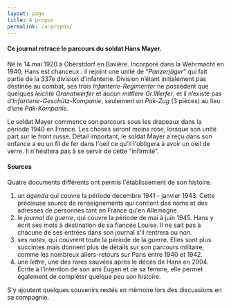 ```yaml
---
layout: page
title: A propos
permalink: /a-propos/
---
```


#### Ce journal retrace le parcours du soldat Hans Mayer. 

Né le 14 mai 1920 à Oberstdorf en Bavière. Incorporé dans la Wehrmacht en 1940, Hans est chanceux : il rejoint une unité de "*Panzerjäger*" qui fait partie de la 337e division d'infanterie. Division n’étant initialement pas destinée au combat, ses trois *Infanterie-Regimenter* ne possèdent que quelques *leichte Granatwerfer* et aucun *mittlere Gr.Werfer*, et il n’existe pas d’*Infanterie-Geschütz-Kompanie*, seulement un *Pak-Zug* (3 pièces) au lieu d’une *Pak-Kompanie*.

Le soldat Mayer commence son parcours sous les drapeaux dans la période 1940 en France. Les choses seront moins rose, lorsque son unité part sur le front russe. Détail important, le soldat Mayer a reçu dans son enfance a eu un fil de fer dans l'oeil ce qu'il l'obligera à avoir un oeil de verre. Il n'hésitera pas à se servir de cette "infirmité".

#### Sources

Quatre documents différents ont permis l'établissement de son histoire.

1. un *agenda* qui couvre la période décembre 1941 - janvier 1943. Cette précieuse source de renseignements qui contient des noms et des adresses de personnes tant en France qu'en Allemagne.
2. le *journal de guerre*, qui couvre la période de mai à juin 1945. Hans y écrit ses mots à destination de sa fiancée Louise. Il ne sait pas à chacune de ses entrées dans son journal s'il rentrera ou non.   
3. ses *notes*, qui couvrent toute la période de la guerre. Elles sont plus succintes mais donnent plus de détails sur son parcours militaire, comme les nombreux allers-retours sur Paris entre 1940 et 1942. 
4. une *lettre*, une des rares sauvées après le décès de Hans en 2004. Ecrite à l'intention de son ami Eugen et de sa femme, elle permet également de compléter quelque peu son histoire.


S'y ajoutent quelques souvenirs restés en mémoire lors des discussions en sa compagnie.


